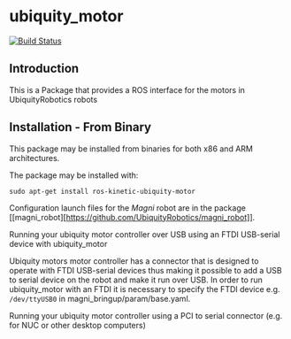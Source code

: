 # ubiquity_motor
[![Build Status](https://travis-ci.org/UbiquityRobotics/ubiquity_motor.svg?branch=indigo-devel)](https://travis-ci.org/UbiquityRobotics/ubiquity_motor)

## Introduction

This is a Package that provides a ROS interface for the motors in UbiquityRobotics robots

## Installation - From Binary

This package may be installed from binaries for both x86 and ARM architectures.

The package may be installed with:

`sudo apt-get install ros-kinetic-ubiquity-motor`

Configuration launch files for the _Magni_ robot are in the package [[magni_robot][https://github.com/UbiquityRobotics/magni_robot]].

Running your ubiquity motor controller over USB using an FTDI USB-serial device with ubiquity_motor

Ubiquity motors motor controller has a connector that is designed to operate with FTDI USB-serial devices thus making it possible to add a USB to serial device on the robot and make it run over USB. In order to run ubiquity_motor with an FTDI it is necessary to specify the FTDI device e.g. `/dev/ttyUSB0` in magni_bringup/param/base.yaml.

Running your ubiquity motor controller using a PCI to serial connector (e.g. for NUC or other desktop computers)
